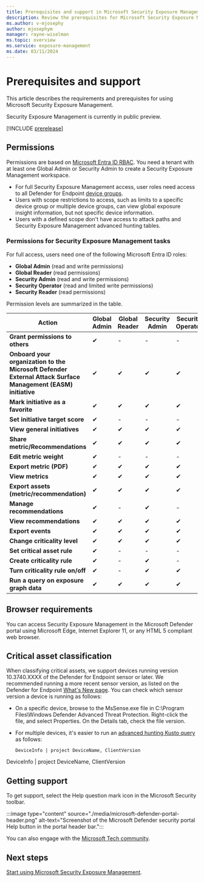 ```yaml
---
title: Prerequisites and support in Microsoft Security Exposure Management
description: Review the prerequisites for Microsoft Security Exposure Management.
ms.author: v-mjosephy
author: mjosephym
manager: rayne-wiselman
ms.topic: overview
ms.service: exposure-management
ms.date: 03/11/2024
---
```


# Prerequisites and support

This article describes the requirements and prerequisites for using Microsoft Security Exposure Management.

Security Exposure Management is currently in public preview.

[!INCLUDE [prerelease](../includes/prerelease.md)]

## Permissions

Permissions are based on [Microsoft Entra ID RBAC](/entra/identity/role-based-access-control/custom-overview). You need a tenant with at least one Global Admin or Security Admin to create a Security Exposure Management workspace.

- For full Security Exposure Management access, user roles need access to all Defender for Endpoint  [device groups](/microsoft-365/security//defender-endpoint/machine-groups).
- Users with scope restrictions to access, such as limits to a specific device group or multiple device groups, can view global exposure insight information, but not specific device information.
- Users with a defined scope don't have access to attack paths and Security Exposure Management advanced hunting tables.

### Permissions for Security Exposure Management tasks

For full access, users need one of the following Microsoft Entra ID roles:

- **Global Admin** (read and write permissions)
- **Global Reader** (read permissions)
- **Security Admin** (read and write permissions)
- **Security Operator** (read and limited write permissions)
- **Security Reader** (read permissions)

Permission levels are summarized in the table.

| Action| Global Admin |Global Reader | Security Admin  | Security Operator | Security Reader |
|---------|---------|---------|---------|---------|---------|
| **Grant permissions to others** | ✔       |  -       |   -      | - | -|
|  **Onboard your organization to the Microsoft Defender External Attack Surface Management (EASM) initiative**   | ✔       |  ✔       |   ✔      | ✔ | ✔ |
|  **Mark initiative as a favorite**   | ✔       |  ✔       |   ✔      | ✔ | ✔ |
| **Set initiative target score** | ✔       |  -       |   -      | - | - |
|  **View general initiatives**  | ✔       |  ✔       |   ✔      | ✔ | ✔ |
|  **Share metric/Recommendations**   | ✔       |  ✔       |   ✔      | ✔ | ✔ |
| **Edit metric weight** | ✔       |  -       |   -      | - | - |
| **Export metric (PDF)** | ✔       |  ✔       |   ✔      | ✔ | ✔ |
|  **View metrics**  | ✔       |  ✔       |   ✔      | ✔ | ✔ |
| **Export assets (metric/recommendation)**  | ✔       |  ✔       |   ✔      | ✔ | ✔ |
|  **Manage recommendations**  |    ✔    | -  |  ✔  |   -      | - |
|  **View recommendations**  | ✔       |  ✔       |   ✔      | ✔ | ✔ |
|  **Export events**  | ✔       |  ✔       |   ✔      | ✔ | ✔ |
|  **Change criticality level**  | ✔       |  ✔       |   ✔      | ✔ | ✔ |
| **Set critical asset rule** | ✔       |  -       |   -      | - | - |
|  **Create criticality rule**  | ✔       |    -    |   ✔      | - | - |
|  **Turn criticality rule on/off**  | ✔       |    -    |   ✔      | ✔ | - |
|  **Run a query on exposure graph data**  |    ✔    |   ✔     |  ✔       | ✔ | ✔ |

## Browser requirements

You can access Security Exposure Management in the Microsoft Defender portal using Microsoft Edge, Internet Explorer 11, or any HTML 5 compliant web browser.

## Critical asset classification

When classifying critical assets, we support devices running version 10.3740.XXXX of the Defender for Endpoint sensor or later. We recommended running a more recent sensor version, as listed on the Defender for Endpoint [What's New page](defender-endpoint/windows-whatsnew). You can check which sensor version a device is running as follows:

- On a specific device, browse to the MsSense.exe file in
C:\Program Files\Windows Defender Advanced Threat Protection. Right-click the file, and select Properties. On the Details tab, check the file version.
- For multiple devices, it's easier to run an [advanced hunting Kusto query](defender-xdr/advanced-hunting-query-language) as follows:

    ``` DeviceInfo | project DeviceName, ClientVersion ```

DeviceInfo
| project DeviceName, ClientVersion

## Getting support

To get support, select the Help question mark icon in the Microsoft Security toolbar.

:::image type="content" source="./media/microsoft-defender-portal-header.png" alt-text="Screenshot of the Microsoft Defender security portal Help button in the portal header bar.":::

You can also engage with the [Microsoft Tech community](https://techcommunity.microsoft.com/).  

## Next steps

[Start using Microsoft Security Exposure Management](get-started-exposure-management.md).
